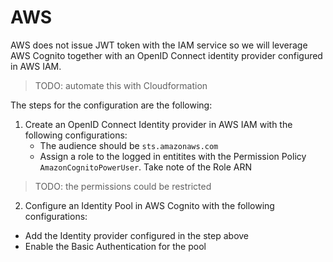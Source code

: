 # AWS

AWS does not issue JWT token with the IAM service so we will leverage AWS Cognito together with an OpenID Connect identity provider configured in AWS IAM.


> TODO: automate this with Cloudformation

The steps for the configuration are the following:

1. Create an OpenID Connect Identity provider in AWS IAM with the following configurations:
   - The audience should be `sts.amazonaws.com` 
   - Assign a role to the logged in entitites with the Permission Policy `AmazonCognitoPowerUser`. Take note of the Role ARN

> TODO: the permissions could be restricted


2. Configure an Identity Pool in AWS Cognito with the following configurations:
  -  Add the Identity provider configured in the step above 
  -  Enable the Basic Authentication for the pool
  







